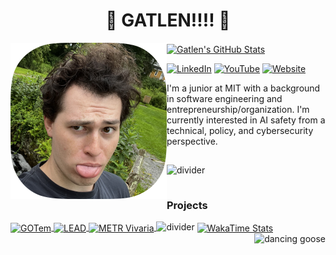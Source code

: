 <h1 align="center">🪿 GATLEN!!!! 🪿</h1>

<a href="https://github.com/GatlenCulp">
  <img align="left" src="./docs/profile-pic.png" width="250" height="250" alt="Profile Pic">
</a>

<a href="https://github.com/GatlenCulp">
  <img align="center" src="https://github-readme-stats.vercel.app/api?username=GatlenCulp&theme=dracula&border_radius=20&show_icons=true&rank_icon=percentile&hide_title=true&card_width=500px" alt="Gatlen's GitHub Stats">
</a>

<p>
  <a href="https://www.linkedin.com/in/gatlen-culp/"><img src="https://img.shields.io/badge/LinkedIn-Gatlen%20Culp-0077B5?style=flat&logo=linkedin&logoColor=white" alt="LinkedIn"></a>
  <a href="https://www.youtube.com/@Hugernot"><img src="https://img.shields.io/badge/YouTube-hugz-FF0000?style=flat&logo=youtube&logoColor=white" alt="YouTube"></a>
  <a href="https://gatlen.me"><img src="https://img.shields.io/badge/Website-gatlen.me-000000?style=flat&logoColor=white" alt="Website"></a>
</p>

<p>I'm a junior at MIT with a background in software engineering and entrepreneurship/organization. I'm currently interested in AI safety from a technical, policy, and cybersecurity perspective.</p>

<img src="https://media3.giphy.com/media/v1.Y2lkPTc5MGI3NjExcGllOGJyczl6b3l4MmtlNG9hbW9nNXVoMXljcWtzcWdpZHZkbWJ5MiZlcD12MV9pbnRlcm5hbF9naWZfYnlfaWQmY3Q9Zw/AR1Ici6edfxkDgivPv/giphy.gif" alt="divider" style="width: 100%; height: 4px; margin: 15px 0;">

### Projects

<a href="https://github.com/GatlenCulp/gatlens-opinionated-template">
  <!-- <strong>Side Project</strong><br/> -->
  <img height=125 align="center" src="https://github-readme-stats.vercel.app/api/pin/?username=GatlenCulp&repo=gatlens-opinionated-template&theme=dracula&card_width=125" alt="GOTem" />
</a>
<a href="https://github.com/GatlenCulp/embedding_translation">
  <!-- <strong>Research Project</strong><br/> -->
  <img height=125 align="center" src="https://github-readme-stats.vercel.app/api/pin/?username=GatlenCulp&repo=embedding_translation&theme=dracula&card_width=125" alt="LEAD" />
</a>
<a href="https://github.com/GatlenCulp/vivaria">
  <!-- <strong>Contracting for AI Safety Evals</strong><br/> -->
  <img height=125 align="center" src="https://github-readme-stats.vercel.app/api/pin/?username=GatlenCulp&repo=vivaria&theme=dracula&card_width=125" alt="METR Vivaria" />
</a>

<img src="https://media3.giphy.com/media/v1.Y2lkPTc5MGI3NjExcGllOGJyczl6b3l4MmtlNG9hbW9nNXVoMXljcWtzcWdpZHZkbWJ5MiZlcD12MV9pbnRlcm5hbF9naWZfYnlfaWQmY3Q9Zw/AR1Ici6edfxkDgivPv/giphy.gif" alt="divider" style="width: 100%; height: 4px; margin: 15 0;">

<a href="https://github.com/GatlenCulp/">
  <img align="center" src="https://github-readme-stats.vercel.app/api/wakatime?username=Gatlen&layout=compact&theme=dracula&border_radius=20" alt="WakaTime Stats">
</a>

<br/>

<img align="right" src="https://media.tenor.com/To-m-xomKToAAAAM/goose-default-dance-dancing.gif" alt="dancing goose" style="height: 50px;">